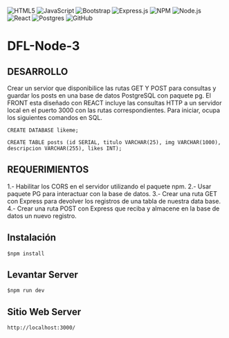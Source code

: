 ![HTML5](https://img.shields.io/badge/html5-%23E34F26.svg?logo=html5&logoColor=white&style=for-the-badge)
![JavaScript](https://img.shields.io/badge/javascript-%23323330.svg?logo=javascript&logoColor=%23F7DF1E&style=for-the-badge)
![Bootstrap](https://img.shields.io/badge/bootstrap-%23563D7C.svg?logo=bootstrap&logoColor=white&style=for-the-badge)
![Express.js](https://img.shields.io/badge/express.js-%23404d59.svg?logo=express&logoColor=%2361DAFB&style=for-the-badge)
![NPM ](https://img.shields.io/badge/NPM-%23000000.svg?logo=npm&logoColor=white&style=for-the-badge)
![Node.js ](https://img.shields.io/badge/node.js-6DA55F?logo=node.js&logoColor=white&style=for-the-badge)
![React](https://img.shields.io/badge/react-%2320232a.svg?logo=react&logoColor=%2361DAFB&style=for-the-badge)
![Postgres](https://img.shields.io/badge/postgres-%23316192.svg?logo=postgresql&logoColor=white&style=for-the-badge)
![GitHub](https://img.shields.io/badge/github-%23121011.svg?logo=github&logoColor=white&style=for-the-badge)
# DFL-Node-3
## DESARROLLO
Crear un servior que disponibilice las rutas GET Y POST para consultas y guardar los posts en una base de datos PostgreSQL con paquete pg.
El FRONT esta diseñado con REACT incluye las consultas HTTP a un servidor local en el puerto 3000 con las rutas correspondientes.
Para iniciar, ocupa los siguientes comandos en SQL. 

```
CREATE DATABASE likeme;
```

```
CREATE TABLE posts (id SERIAL, titulo VARCHAR(25), img VARCHAR(1000), descripcion VARCHAR(255), likes INT);
```
## REQUERIMIENTOS
1.- Habilitar los CORS en el servidor utilizando el paquete npm.
2.- Usar paquete PG para interactuar con la base de datos.
3.- Crear una ruta GET con Express para devolver los registros de una tabla de nuestra data base.
4.- Crear una ruta POST con Express que reciba y almacene en la base de datos un nuevo registro.

## Instalación

```$npm install
$npm install
```

## Levantar Server

```$npm run dev
$npm run dev
```

## Sitio Web Server
```
http://localhost:3000/
```
